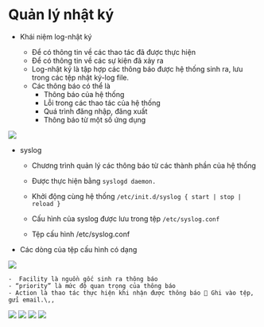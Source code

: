 # Quản lý nhật ký

- Khái niệm log-nhật ký

    - Để có thông tin về các thao tác đã được thực hiện 
    - Để có thông tin về các sự kiện đã xảy ra 
    - Log-nhật ký là tập hợp các thông báo được hệ thống sinh ra, lưu trong các tệp nhật ký-log file. 
    - Các thông báo có thể là 
        - Thông báo của hệ thống 
        - Lỗi trong các thao tác của hệ thống 
        -  Quá trình đăng nhập, đăng xuất 
        - Thông báo từ một số ứng dụng

<img src="https://imgur.com/KVStG6M.jpg">


- syslog

    - Chương trình quản lý các thông báo từ các thành phần của hệ thống 
    - Được thực hiện bằng `syslogd daemon.` 
    - Khởi động cùng hệ thống 
     `/etc/init.d/syslog { start | stop | reload }` 
     - Cấu hình của syslog được lưu trong tệp 
     `/etc/syslog.conf`
     
     - Tệp cấu hình /etc/syslog.conf

- Các dòng của tệp cấu hình có dạng

<img src="https://imgur.com/H0qKoYB.jpg">


    -  Facility là nguồn gốc sinh ra thông báo 
    - “priority” là mức độ quan trọng của thông báo 
    - Action là thao tác thực hiện khi nhận được thông báo  Ghi vào tệp, gửi email.\,,

 <img src="https://imgur.com/ID53jKM.jpg">

 <img src="https://imgur.com/Uw79tuh.jpg">


  <img src="https://imgur.com/2NmnnWw.jpg">


 <img src="https://imgur.com/bdla2qJ.jpg">
